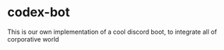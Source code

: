 # codex-bot
This is our own implementation of a cool discord boot, to integrate all of corporative world

